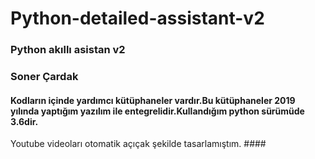 # Python-detailed-assistant-v2
### Python akıllı asistan v2
### Soner Çardak
#### Kodların içinde yardımcı kütüphaneler vardır.Bu kütüphaneler 2019 yılında yaptığım yazılım ile entegrelidir.Kullandığım python sürümüde 3.6dir.
Youtube videoları otomatik açıçak şekilde tasarlamıştım. ####
